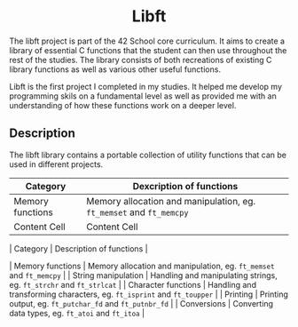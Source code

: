 # <center>Libft</center>

The libft project is part of the 42 School core curriculum. It aims to create a library of essential C functions that the student can then use throughout the rest of the studies. The library consists of both recreations of existing C library functions as well as various other useful functions. 

Libft is the first project I completed in my studies. It helped me develop my programming skils on a fundamental level as well as provided me with an understanding of how these functions work on a deeper level. 

## Description

The libft library contains a portable collection of utility functions that can be used in different projects.

| Category  | Dexcription of functions |
| ------------- | ------------- |
| Memory functions  | Memory allocation and manipulation, eg. `ft_memset` and `ft_memcpy`  |
| Content Cell  | Content Cell  |


|        Category        |        Description of functions                                             |

|  Memory functions      |  Memory allocation and manipulation, eg. `ft_memset` and `ft_memcpy`        |
|  String manipulation   |  Handling and manipulating strings, eg. `ft_strchr` and `ft_strlcat`        |
|  Character functions   |  Handling and transforming characters, eg. `ft_isprint` and `ft_toupper`    |
|  Printing              |  Printing output, eg. `ft_putchar_fd` and `ft_putnbr_fd`                    |
|  Conversions           |  Converting data types, eg. `ft_atoi` and `ft_itoa`                         |


